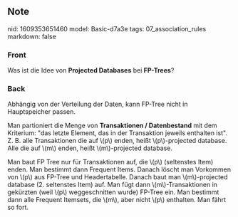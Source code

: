 ## Note
nid: 1609353651460
model: Basic-d7a3e
tags: 07_association_rules
markdown: false

### Front
<p>Was ist die Idee von <b>Projected Databases</b> bei <b>FP-Trees</b>?</p>

### Back
<p>Abhängig von der Verteilung der Daten, kann FP-Tree nicht in Hauptspeicher passen.</p><p>Man partioniert die Menge von <b>Transaktionen / Datenbestand</b> mit dem Kriterium: "das letzte Element, das in der Transaktion jeweils enthalten ist". Z. B. alle Transaktionen die auf \(p\) enden, heißt \(p\)-projected database. Alle die auf \(m\) enden, heißt \(m\)-projected database.</p><p>Man baut FP Tree nur für Transaktionen auf, die \(p\) (seltenstes Item)  enden. Man bestimmt dann Frequent Items. Danach löscht man Vorkommen von \(p\) aus FP-Tree und Headertabelle. Danach baut man \(m\)-projected database (2. seltenstes Item) auf. Man fügt dann \(m\)-Transaktionen in gekürzten (weil \(p\) weggeschnitten wurde) FP-Tree ein. Man bestimmt dann alle Frequent Itemsets, die \(m\), aber nicht \(p\) enthalten. Man fährt so fort.</p>
